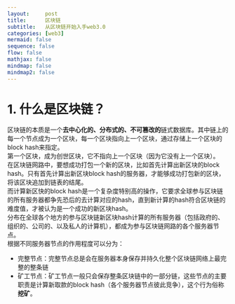 ```yaml
---
layout:     post
title:      区块链
subtitle:   从区块链开始入手web3.0
categories: [web3]
mermaid: false
sequence: false
flow: false
mathjax: false
mindmap: false
mindmap2: false
---
```


# 1. 什么是区块链？
区块链的本质是一个**去中心化的、分布式的、不可篡改的**链式数据库。其中链上的每一个节点成为一个区块，每一个区块指向上一个区块，通过存储上一个区块的block hash来指定。   
第一个区块，成为创世区块，它不指向上一个区块（因为它没有上一个区块）。   
在区块链网路中，要想成功打包一个新的区块，比如首先计算出新区块的block hash。只有首先计算出新区块block hash的服务器，才能够成功打包新的区块，将该区块追加到链表的结尾。    
而计算新区快的block hash是一个复杂度特别高的操作，它要求全球参与区块链的所有服务器都争先恐后的去计算对应的hash，直到新计算的hash符合区块链的难度值，才被认为是一个成功的新区块hash。    
分布在全球各个地方的参与区块链新区块hash计算的所有服务器（包括政府的、组织的、公司的、以及私人的计算机），都成为参与区块链网路的各个服务器节点。    
根据不同服务器节点的作用程度可以分为：    
- 完整节点：完整节点总是会在服务器本身保存并持久化整个区块链网络上最完整的整条链
- 矿工节点：矿工节点一般只会保存整条区块链中的一部分链，这些节点的主要职责是计算新取款的block hash（各个服务器节点彼此竞争），这个行为俗称**挖矿**。
